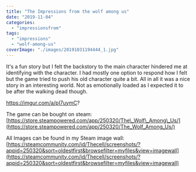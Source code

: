 ```yaml
---
title: "The Impressions from the wolf among us"
date: "2019-11-04"
categories: 
  - "impressionsfrom"
tags: 
  - "impressions"
  - "wolf-among-us"
coverImage: "./images/20191031194444_1.jpg"
---
```


It's a fun story but I felt the backstory to the main character hindered me at identifying with the character. I had mostly one option to respond how I felt but the game tried to push his old character quite a bit. All in all it was a nice story in an interesting world. Not as emotionally loaded as I expected it to be after the walking dead though.

https://imgur.com/a/pI7uymC?

The game can be bought on steam: [https://store.steampowered.com/app/250320/The\_Wolf\_Among\_Us/](https://store.steampowered.com/app/250320/The_Wolf_Among_Us/)

All Images can be found in my Steam image wall: [https://steamcommunity.com/id/Thecell/screenshots/?appid=250320&sort=oldestfirst&browsefilter=myfiles&view=imagewall](https://steamcommunity.com/id/Thecell/screenshots/?appid=250320&sort=oldestfirst&browsefilter=myfiles&view=imagewall)
